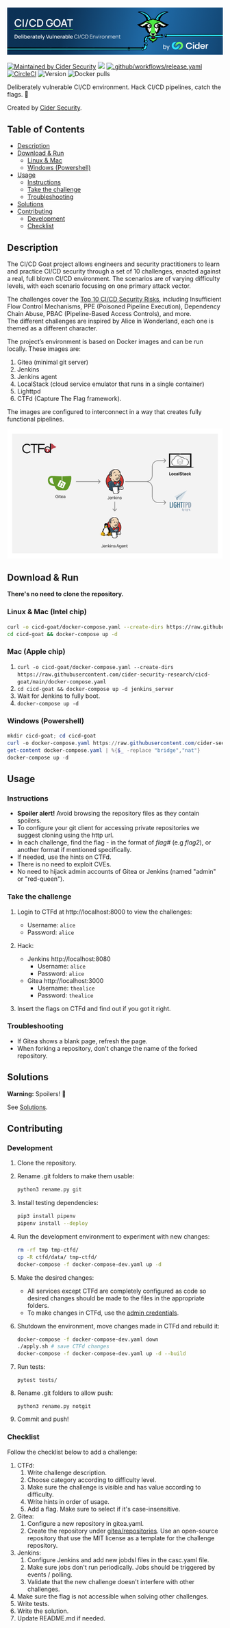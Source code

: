 [![cicd-goat](images/banner.png)](#)

[![Maintained by Cider Security](https://img.shields.io/badge/maintained%20by-Cider%20Security-brightgreen)](https://www.cidersecurity.io/?utm_source=github&utm_medium=github_page&utm_campaign=ci%2fcd%20goat%20_060422)
[![](https://img.shields.io/badge/Top%2010%20Risks-8%2F10-2de4fd)](https://www.cidersecurity.io/top-10-cicd-security-risks/?utm_source=github&utm_medium=github_page&utm_campaign=ci%2fcd%20goat_060422)
[![.github/workflows/release.yaml](https://github.com/cider-security-research/cicd-goat/actions/workflows/release.yaml/badge.svg)](https://github.com/cider-security-research/cicd-goat/actions/workflows/release.yaml)
[![CircleCI](https://circleci.com/gh/cider-security-research/cicd-goat/tree/main.svg?style=svg)](https://circleci.com/gh/cider-security-research/cicd-goat/tree/main)
![Version](https://img.shields.io/docker/v/cidersecurity/goat-jenkins-server?sort=semver&style=plastic)
![Docker pulls](https://img.shields.io/docker/pulls/cidersecurity/goat-jenkins-server?style=plastic)

Deliberately vulnerable CI/CD environment.
Hack CI/CD pipelines, catch the flags. :triangular_flag_on_post:

Created by [Cider Security](https://www.cidersecurity.io/?utm_source=github&utm_medium=github_page&utm_campaign=ci%2fcd%20goat%20_060422).

## Table of Contents

* [Description](#Description)
* [Download & Run](#Download--Run)
  * [Linux & Mac](#Linux--Mac)
  * [Windows (Powershell)](#Windows-Powershell)
* [Usage](#Usage)
  * [Instructions](#Instructions)
  * [Take the challenge](#Take-the-challenge)
  * [Troubleshooting](#Troubleshooting)
* [Solutions](#Solutions)
* [Contributing](#Contributing)
  * [Development](#Development)
  * [Checklist](#Checklist)

## Description
The CI/CD Goat project allows engineers and security practitioners to learn and practice CI/CD security through a set of 10 challenges, enacted against a real, full blown CI/CD environment. The scenarios are of varying difficulty levels, with each scenario focusing on one primary attack vector.

The challenges cover the [Top 10 CI/CD Security Risks](https://www.cidersecurity.io/top-10-cicd-security-risks/?utm_source=github&utm_medium=github_page&utm_campaign=ci%2fcd%20goat_060422), including Insufficient Flow Control Mechanisms, PPE (Poisoned Pipeline Execution), Dependency Chain Abuse, PBAC (Pipeline-Based Access Controls), and more.\
The different challenges are inspired by Alice in Wonderland, each one is themed as a different character.

The project’s environment is based on Docker images and can be run locally. These images are: 
1. Gitea (minimal git server)
2. Jenkins
3. Jenkins agent
4. LocalStack (cloud service emulator that runs in a single container)
5. Lighttpd 
6. CTFd (Capture The Flag framework). 

The images are configured to interconnect in a way that creates fully functional pipelines.

[![cicd-goat](images/diagram.png)](#)

## Download & Run
**There's no need to clone the repository.**
### Linux & Mac (Intel chip)

```sh
curl -o cicd-goat/docker-compose.yaml --create-dirs https://raw.githubusercontent.com/cider-security-research/cicd-goat/main/docker-compose.yaml
cd cicd-goat && docker-compose up -d
```

### Mac (Apple chip)
1. `curl -o cicd-goat/docker-compose.yaml --create-dirs https://raw.githubusercontent.com/cider-security-research/cicd-goat/main/docker-compose.yaml`
2. `cd cicd-goat && docker-compose up -d jenkins_server`
3. Wait for Jenkins to fully boot.
4. `docker-compose up -d`

### Windows (Powershell)
```PowerShell
mkdir cicd-goat; cd cicd-goat
curl -o docker-compose.yaml https://raw.githubusercontent.com/cider-security-research/cicd-goat/main/docker-compose.yaml
get-content docker-compose.yaml | %{$_ -replace "bridge","nat"}
docker-compose up -d
```

## Usage
### Instructions
* **Spoiler alert!** Avoid browsing the repository files as they contain spoilers.
* To configure your git client for accessing private repositories we suggest cloning using the http url.
* In each challenge, find the flag - in the format of _flag#_ (e.g _flag2_), or another format if mentioned specifically.
* If needed, use the hints on CTFd.
* There is no need to exploit CVEs.
* No need to hijack admin accounts of Gitea or Jenkins (named "admin" or "red-queen").

### Take the challenge
1. Login to CTFd at http://localhost:8000 to view the challenges:
   * Username: `alice`
   * Password: `alice`

2. Hack:
   * Jenkins http://localhost:8080
     * Username: `alice`
     * Password: `alice`
   * Gitea http://localhost:3000
     * Username: `thealice`
     * Password: `thealice`

3. Insert the flags on CTFd and find out if you got it right.

### Troubleshooting
* If Gitea shows a blank page, refresh the page.
* When forking a repository, don't change the name of the forked repository.

## Solutions
**Warning:** Spoilers! :see_no_evil:

See [Solutions](solutions).

## Contributing
### Development
1. Clone the repository.
2. Rename .git folders to make them usable:<br/>
    ```sh
    python3 rename.py git
    ```
3. Install testing dependencies: 
    ```sh
    pip3 install pipenv
    pipenv install --deploy
    ```
4. Run the development environment to experiment with new changes:
    ```sh
    rm -rf tmp tmp-ctfd/
    cp -R ctfd/data/ tmp-ctfd/
    docker-compose -f docker-compose-dev.yaml up -d
    ```
5. Make the desired changes:
   * All services except CTFd are completely configured as code so desired changes should be made to the files in the appropriate folders.
   * To make changes in CTFd, use the [admin credentials](break-glass.md).

6. Shutdown the environment, move changes made in CTFd and rebuild it:
    ```sh
    docker-compose -f docker-compose-dev.yaml down
    ./apply.sh # save CTFd changes
    docker-compose -f docker-compose-dev.yaml up -d --build
    ```
7. Run tests:
   ```shell
   pytest tests/
   ```
8. Rename .git folders to allow push:
    ```shell
    python3 rename.py notgit
    ```
9. Commit and push!

### Checklist
Follow the checklist below to add a challenge:
  1. CTFd:
     1. Write challenge description.
     2. Choose category according to difficulty level.
     3. Make sure the challenge is visible and has value according to difficulty.
     4. Write hints in order of usage.
     5. Add a flag. Make sure to select if it's case-insensitive.
  2. Gitea:
     1. Configure a new repository in gitea.yaml.
     2. Create the repository under [gitea/repositories](gitea/repositories). Use an open-source repository that use the MIT license as a template for the challenge repository.
  3. Jenkins:
     1. Configure Jenkins and add new jobdsl files in the casc.yaml file.
     2. Make sure jobs don't run periodically. Jobs should be triggered by events / polling.
     3. Validate that the new challenge doesn't interfere with other challenges.
  4. Make sure the flag is not accessible when solving other challenges.
  5. Write tests.
  6. Write the solution.
  7. Update README.md if needed.
  
